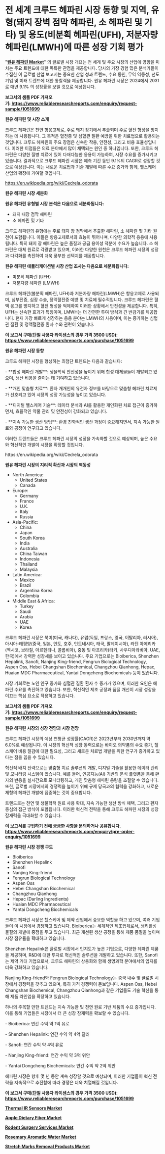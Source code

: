 <p><h1>전 세계 크루드 헤파린 시장 동향 및 지역, 유형(돼지 장벽 점막 헤파린, 소 헤파린 및 기타) 및 용도(비분획 헤파린(UFH), 저분자량 헤파린(LMWH)에 따른 성장 기회 평가</h1></p><p>"<strong><a href="https://www.reliableresearchreports.com/crude-heparin-r1051699?utm_campaign=106&utm_medium=7&utm_source=Github&utm_content=ia&utm_term=29092024&utm_id=crude-heparin">원유 헤파린 Market</a></strong>" 의 글로벌 시장 개요는 전 세계 및 주요 시장의 산업에 영향을 미치는 주요 트렌드에 대한 독특한 관점을 제공합니다. 당사의 가장 경험 많은 분석가들이 수집한 이 글로벌 산업 보고서는 중요한 산업 성과 트렌드, 수요 동인, 무역 역동성, 선도 기업 및 미래 트렌드에 대한 통찰력을 제공합니다. 원유 헤파린 시장은 2024에서 2031로 매년 9.1% 의 성장률을 보일 것으로 예상됩니다.</p>
<p><strong>보고서의 샘플 PDF 가져오기:&nbsp;<a href="https://www.reliableresearchreports.com/enquiry/request-sample/1051699?utm_campaign=106&utm_medium=7&utm_source=Github&utm_content=ia&utm_term=29092024&utm_id=crude-heparin">https://www.reliableresearchreports.com/enquiry/request-sample/1051699</a></strong></p>
<p><strong>원유 헤파린 및 시장 소개</strong></p>
<p><p>크루드 헤파린은 천연 항응고제로, 주로 돼지 장기에서 추출되며 주로 혈전 형성을 방지하는 데 사용됩니다. 그 목적은 혈전증 및 심혈관 질환 예방을 위한 치료법으로 활용되는 것입니다. 크루드 헤파린의 주요 장점은 신속한 작용, 안전성, 그리고 비용 효율성입니다. 이러한 이점들은 의료 분야에서 많이 채택되는 원인 중 하나입니다. 또한, 크루드 헤파린은 다양한 질병 치료에 있어 다재다능한 응용이 가능하여, 시장 수요를 증가시키고 있습니다. 결과적으로 크루드 헤파린 시장은 예측 기간 동안 9.1%의 CAGR로 성장할 것으로 예상됩니다. 이는 새로운 치료법과 기술 개발에 따른 수요 증가와 함께, 헬스케어 산업의 확장에 기여할 것입니다.</p></p>
<p><a href="https://en.wikipedia.org/wiki/Cedrela_odorata?utm_campaign=106&utm_medium=7&utm_source=Github&utm_content=ia&utm_term=29092024&utm_id=crude-heparin">https://en.wikipedia.org/wiki/Cedrela_odorata</a></p>
<p><strong>원유 헤파린 시장 세분화</strong></p>
<p><strong>원유 헤파린 유형별 시장 분석은 다음으로 세분화됩니다:</strong></p>
<p><ul><li>돼지 내장 점막 헤파린</li><li>소 헤파린 및 기타</li></ul></p>
<p><p>크루드 헤파린의 유형에는 주로 돼지 장 점막에서 추출한 헤파린, 소 헤파린 및 기타 원천이 포함됩니다. 이들은 항응고제로서의 효능이 뛰어나며, 다양한 의학적 응용에 사용됩니다. 특히 돼지 장 헤파린은 높은 품질과 공급 용이성 덕분에 수요가 높습니다. 소 헤파린은 대체 원료로 각광받고 있으며, 이러한 다양한 원천은 크루드 헤파린 시장의 성장과 다각화를 촉진하여 더욱 풍부한 선택지를 제공합니다.</p></p>
<p><strong>원유 헤파린 애플리케이션별 시장 산업 조사는 다음으로 세분화됩니다:</strong></p>
<p><ul><li>미분획 헤파린 (UFH)</li><li>저분자량 헤파린 (LMWH)</li></ul></p>
<p><p>크루드 헤파린(불분획 헤파린, UFH)과 저분자량 헤파린(LMWH)은 항응고제로 사용되며, 심부전증, 심장 수술, 정맥혈전증 예방 및 치료에 필수적입니다. 크루드 헤파린은 혈액 응고를 방지하고 혈전 형성을 억제하여 이러한 상황에서 안전성을 제공합니다. 특히, UFH는 신속한 효과가 특징이며, LMWH는 더 간편한 투여 방식과 긴 반감기를 제공합니다. 현재 가장 빠르게 성장하는 응용 분야는 LMWH의 사용이며, 이는 증가하는 심혈관 질환 및 정맥혈전증 환자 수와 관련이 있습니다.</p></p>
<p><strong>이 보고서 구매(단일 사용자 라이센스의 경우 가격 3500 USD): <a href="https://www.reliableresearchreports.com/purchase/1051699?utm_campaign=106&utm_medium=7&utm_source=Github&utm_content=ia&utm_term=29092024&utm_id=crude-heparin">https://www.reliableresearchreports.com/purchase/1051699</a></strong></p>
<p><strong>원유 헤파린 시장 동향</strong></p>
<p><p>크루드 헤파린 시장을 형성하는 최첨단 트렌드는 다음과 같습니다:</p><p>- **합성 헤파린 개발**: 생물학적 안전성을 높이기 위해 합성 대체물들이 개발되고 있으며, 생산 비용을 줄이는 데 기여하고 있습니다.</p><p>- **개인 맞춤형 치료**: 환자 개개인의 유전자 정보를 바탕으로 맞춤형 헤파린 치료제가 선호되고 있어 시장의 성장 가능성을 높이고 있습니다.</p><p>- **디지털 헬스케어 기술**: 데이터 분석과 AI를 활용한 개인화된 치료 접근이 증가하면서, 효율적인 약물 관리 및 안전성이 강화되고 있습니다.</p><p>- **지속 가능한 생산 방법**: 환경 친화적인 생산 과정이 중요해지면서, 지속 가능한 원료와 공정이 연구되고 있습니다.</p><p>이러한 트렌드들은 크루드 헤파린 시장의 성장을 가속화할 것으로 예상되며, 높은 수요와 혁신적인 개발이 시장을 확장할 것입니다.</p></p>
<p>https://en.wikipedia.org/wiki/Cedrela_odorata</p>
<p><strong>원유 헤파린 시장의 지리적 확산과 시장의 역동성</strong></p>
<p><ul>
    <li>
        North America:
        <ul>
            <li>United States</li>
            <li>Canada</li>
        </ul>
    </li>
    <li>
        Europe:
        <ul>
            <li>Germany</li>
            <li>France</li>
            <li>U.K.</li>
            <li>Italy</li>
            <li>Russia</li>
        </ul>
    </li>
    <li>
        Asia-Pacific:
        <ul>
            <li>China</li>
            <li>Japan</li>
            <li>South Korea</li>
            <li>India</li>
            <li>Australia</li>
            <li>China Taiwan</li>
            <li>Indonesia</li>
            <li>Thailand</li>
            <li>Malaysia</li>
        </ul>
    </li>
    <li>
        Latin America:
        <ul>
            <li>Mexico</li>
            <li>Brazil</li>
            <li>Argentina Korea</li>
            <li>Colombia</li>
        </ul>
    </li>
    <li>
        Middle East & Africa:
        <ul>
            <li>Turkey</li>
            <li>Saudi</li>
            <li>Arabia</li>
            <li>UAE</li>
            <li>Korea</li>
        </ul>
    </li>
    </ul></p>
<p><p>크루드 헤파린 시장은 북미(미국, 캐나다), 유럽(독일, 프랑스, 영국, 이탈리아, 러시아), 아시아-태평양(중국, 일본, 인도, 호주, 인도네시아, 태국, 말레이시아), 라틴 아메리카(멕시코, 브라질, 아르헨티나, 콜롬비아), 중동 및 아프리카(터키, 사우디아라비아, UAE, 한국)에서 강력한 성장세를 보이고 있습니다. 주요 기업으로는 Bioiberica, Shenzhen Hepalink, Sanofi, Nanjing King-friend, Fengrun Biological Technology, Aspen Oss, Hebei Changshan Biochemical, Changzhou Qianhong, Hepac, Huaian MDC Pharmaceutical, Yantai Dongcheng Biochemicals 등이 있습니다. </p><p>시장 기회로는 노인 인구 증가와 심혈관 질환 환자 수 증가가 있으며, 이러한 요인은 헤파린 수요를 촉진하고 있습니다. 또한, 혁신적인 제조 공정과 품질 개선이 시장 성장을 이끄는 핵심 요소로 작용하고 있습니다.</p></p>
<p><strong>보고서의 샘플 PDF 가져오기:&nbsp;<a href="https://www.reliableresearchreports.com/enquiry/request-sample/1051699?utm_campaign=106&utm_medium=7&utm_source=Github&utm_content=ia&utm_term=29092024&utm_id=crude-heparin">https://www.reliableresearchreports.com/enquiry/request-sample/1051699</a></strong></p>
<p><strong>원유 헤파린 시장의 성장 전망과 시장 전망</strong></p>
<p><p>크루드 헤파린 시장의 예상 연평균 성장률(CAGR)은 2023년부터 2030년까지 약 6.0%로 예상됩니다. 이 시장의 혁신적 성장 동력으로는 바이오 의약품의 수요 증가, 헬스케어 비용 절감에 대한 필요성, 그리고 새로운 치료법 개발을 위한 연구가 증가하고 있다는 점을 꼽을 수 있습니다.</p><p>혁신적 배치 전략으로는 맞춤형 치료 솔루션의 개발, 디지털 기술을 활용한 데이터 관리 및 모니터링 시스템이 있습니다. 예를 들어, 인공지능(AI) 기반의 분석 플랫폼을 통해 환자의 반응을 실시간으로 모니터링하고, 개인 맞춤형 헤파린 용량을 조절할 수 있습니다. 또한, 글로벌 시장에서의 경쟁력을 높이기 위해 규제 당국과의 협력을 강화하고, 새로운 제형의 헤파린 개발에 집중하는 것이 중요합니다.</p><p>트렌드로는 천연 및 생물학적 원료 사용 확대, 지속 가능한 생산 방식 채택, 그리고 환자 중심의 접근 방식이 포함됩니다. 이러한 혁신적 전략을 통해 크루드 헤파린 시장의 성장 잠재력을 극대화할 수 있습니다.</p></p>
<p><strong>이 보고서를 구입하기 전에 궁금한 사항을 문의하거나 공유합니다. <a href="https://www.reliableresearchreports.com/enquiry/pre-order-enquiry/1051699?utm_campaign=106&utm_medium=7&utm_source=Github&utm_content=ia&utm_term=29092024&utm_id=crude-heparin">https://www.reliableresearchreports.com/enquiry/pre-order-enquiry/1051699</a></strong></p>
<p><strong>원유 헤파린 시장 경쟁 구도</strong></p>
<p><ul><li>Bioiberica</li><li>Shenzhen Hepalink</li><li>Sanofi</li><li>Nanjing King-friend</li><li>Fengrun Biological Technology</li><li>Aspen Oss</li><li>Hebei Changshan Biochemical</li><li>Changzhou Qianhong</li><li>Hepac (Darling Ingredients)</li><li>Huaian MDC Pharmaceutical</li><li>Yantai Dongcheng Biochemicals</li></ul></p>
<p><p>크루드 헤파린 시장은 헬스케어 및 제약 산업에서 중요한 역할을 하고 있으며, 여러 기업들이 이 시장에서 경쟁하고 있습니다. Bioiberica는 세계적인 제조업체로서, 생리활성 물질의 개발에 중점을 두고 있습니다. 최근 개선된 생산 공정을 통해 제품 품질을 높이며 시장 점유율을 확대하고 있습니다.</p><p>Shenzhen Hepalink은 글로벌 시장에서 인지도가 높은 기업으로, 다양한 헤파린 제품을 제공하며, R&D에 대한 투자로 혁신적인 솔루션을 개발하고 있습니다. 또한, Sanofi는 제약 거대 기업으로서, 크루드 헤파린의 상용화와 함께 생명과학 분야에서의 입지를 더욱 강화하고 있습니다.</p><p>Nanjing King-friend와 Fengrun Biological Technology는 중국 내수 및 글로벌 시장에서 경쟁력을 갖추고 있으며, 특히 가격 경쟁력이 돋보입니다. Aspen Oss, Hebei Changshan Biochemical, Changzhou Qianhong과 같은 기업들도 기술 혁신을 통해 제품 라인업을 확장하고 있습니다.</p><p>하나의 주목할 만한 트렌드는 지속 가능한 및 천연 원료 기반 제품의 수요 증가입니다. 이를 통해 기업들은 시장에서 더 큰 성장 잠재력을 확보할 수 있습니다.</p><p>- Bioiberica: 연간 수익 약 1억 유로</p><p>- Shenzhen Hepalink: 연간 수익 약 4억 달러</p><p>- Sanofi: 연간 수익 약 4억 유로</p><p>- Nanjing King-friend: 연간 수익 약 3억 위안</p><p>- Yantai Dongcheng Biochemicals: 연간 수익 약 2억 위안</p><p>헤파린 시장은 향후 몇 년 동안 계속 성장할 것으로 예상되며, 이러한 기업들이 혁신 전략을 지속적으로 추진함에 따라 경쟁은 더욱 치열해질 것입니다.</p></p>
<p><strong>이 보고서 구매(단일 사용자 라이센스의 경우 가격 3500 USD): <a href="https://www.reliableresearchreports.com/purchase/1051699?utm_campaign=106&utm_medium=7&utm_source=Github&utm_content=ia&utm_term=29092024&utm_id=crude-heparin">https://www.reliableresearchreports.com/purchase/1051699</a></strong></p>
<p><strong><p><a href="https://issuu.com/reportprime-2/docs/thermal-ir-sensors-market-size-2030_4205d8385a7889?utm_campaign=106&utm_medium=7&utm_source=Github&utm_content=ia&utm_term=29092024&utm_id=crude-heparin">Thermal IR Sensors Market</a></p><p><a href="https://www.linkedin.com/pulse/global-apple-dietary-fiber-industry-types-applications-j0xkc?utm_campaign=106&utm_medium=7&utm_source=Github&utm_content=ia&utm_term=29092024&utm_id=crude-heparin">Apple Dietary Fiber Market</a></p><p><a href="https://github.com/abbislposival/Market-Research-Report-List-1/blob/main/rodent-surgery-services-market.md?utm_campaign=106&utm_medium=7&utm_source=Github&utm_content=ia&utm_term=29092024&utm_id=crude-heparin">Rodent Surgery Services Market</a></p><p><a href="https://github.com/ParvinKhatun77/Market-Research-Report-List-1/blob/main/rosemary-aromatic-water-market.md?utm_campaign=106&utm_medium=7&utm_source=Github&utm_content=ia&utm_term=29092024&utm_id=crude-heparin">Rosemary Aromatic Water Market</a></p><p><a href="https://www.linkedin.com/pulse/insights-stretch-marks-removal-products-market-players-vmyoc?utm_campaign=106&utm_medium=7&utm_source=Github&utm_content=ia&utm_term=29092024&utm_id=crude-heparin">Stretch Marks Removal Products Market</a></p></strong></p>
<p></p>